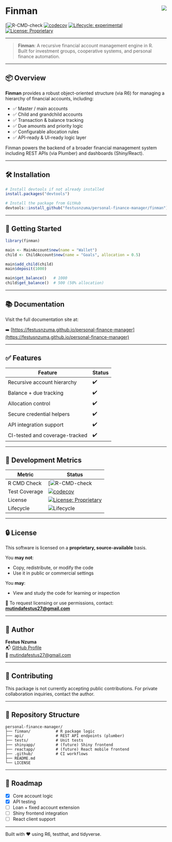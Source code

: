 # Finman <img src="https://img.shields.io/badge/status-active-brightgreen" align="right"/>

[![R-CMD-check](https://github.com/statisticsguru1/personal-finance-manager/actions/workflows/r-ci.yml/badge.svg?branch=refactor-main-account-docs)
[![codecov](https://codecov.io/github/statisticsguru1/personal-finance-manager/branch/refactor-main-account-docs/graph/badge.svg?token=O02A92ODYD)](https://codecov.io/github/statisticsguru1/personal-finance-manager)
[![Lifecycle: experimental](https://img.shields.io/badge/lifecycle-experimental-orange.svg)](https://lifecycle.r-lib.org/articles/stages.html#experimental)
[![License: Proprietary](https://img.shields.io/badge/license-Proprietary-red.svg)](LICENSE)

---

> **Finman**: A recursive financial account management engine in R.  
> Built for investment groups, cooperative systems, and personal finance automation.

---

## 📦 Overview

**Finman** provides a robust object-oriented structure (via R6) for managing a hierarchy of financial accounts, including:

- ✅ Master / main accounts
- ✅ Child and grandchild accounts
- ✅ Transaction & balance tracking
- ✅ Due amounts and priority logic
- ✅ Configurable allocation rules
- ✅ API-ready & UI-ready logic layer

Finman powers the backend of a broader financial management system including REST APIs (via Plumber) and dashboards (Shiny/React).

---

## 🛠️ Installation

```r
# Install devtools if not already installed
install.packages("devtools")

# Install the package from GitHub
devtools::install_github("festusnzuma/personal-finance-manager/finman")
```

---

## 🚀 Getting Started

```r
library(finman)

main <- MainAccount$new(name = "Wallet")
child <- ChildAccount$new(name = "Goals", allocation = 0.5)

main$add_child(child)
main$deposit(1000)

main$get_balance()   # 1000
child$get_balance()  # 500 (50% allocation)
```

---

## 📚 Documentation

Visit the full documentation site at:

➡️ [https://festusnzuma.github.io/personal-finance-manager](https://festusnzuma.github.io/personal-finance-manager)

---

## ✅ Features

| Feature | Status |
|--------|--------|
| Recursive account hierarchy | ✔️ |
| Balance + due tracking | ✔️ |
| Allocation control | ✔️ |
| Secure credential helpers | ✔️ |
| API integration support | ✔️ |
| CI-tested and coverage-tracked | ✔️ |

---

## 🧪 Development Metrics

| Metric               | Status        |
|----------------------|---------------|
| R CMD Check          | [![R-CMD-check](https://github.com/statisticsguru1/personal-finance-manager/actions/workflows/r-ci.yml/badge.svg?branch=refactor-main-account-docs)
| Test Coverage        | [![codecov](https://codecov.io/github/statisticsguru1/personal-finance-manager/branch/refactor-main-account-docs/graph/badge.svg?token=O02A92ODYD)](https://codecov.io/github/statisticsguru1/personal-finance-manager)|
| License              | [![License: Proprietary](https://img.shields.io/badge/license-Proprietary-red.svg)](LICENSE) |
| Lifecycle            | ![Lifecycle](https://img.shields.io/badge/lifecycle-experimental-orange.svg) |

---

## 🔒 License

This software is licensed on a **proprietary, source-available** basis.

You **may not**:
- Copy, redistribute, or modify the code
- Use it in public or commercial settings

You **may**:
- View and study the code for learning or inspection

📧 To request licensing or use permissions, contact:  
**mutindafestus27@gmail.com**

---

## 👤 Author

**Festus Nzuma**  
📬 [GitHub Profile](https://github.com/statisticsguru1)  
📧 mutindafestus27@gmail.com  

---

## 🤝 Contributing

This package is not currently accepting public contributions. For private collaboration inquiries, contact the author.

---

## 📁 Repository Structure

```text
personal-finance-manager/
├── finman/           # R package logic
├── api/              # REST API endpoints (plumber)
├── tests/            # Unit tests
├── shinyapp/         # (future) Shiny frontend
├── reactapp/         # (future) React mobile frontend
├── .github/          # CI workflows
├── README.md
└── LICENSE
```

---

## 🏁 Roadmap

- [x] Core account logic
- [x] API testing
- [ ] Loan + fixed account extension
- [ ] Shiny frontend integration
- [ ] React client support

---

Built with ❤️ using R6, testthat, and tidyverse.
